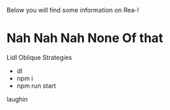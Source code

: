 Below you will find some information on Rea-!

# Nah Nah Nah None Of that

Lidl Oblique Strategies

- dl
- npm i
- npm run start

laughin
